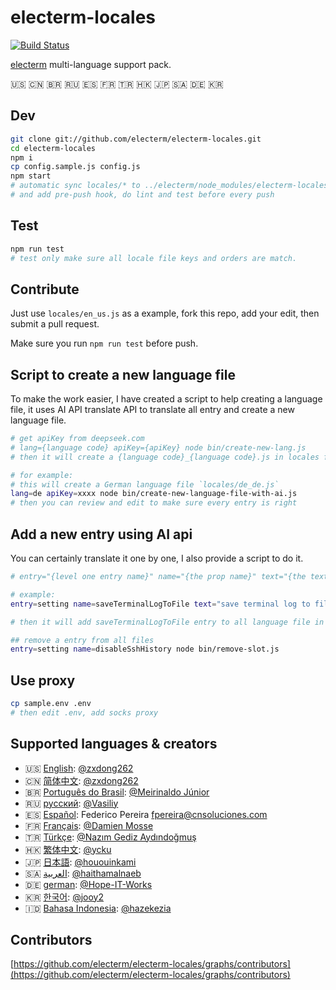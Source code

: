 # electerm-locales

[![Build Status](https://travis-ci.org/electerm/electerm-locales.svg?branch=release)](https://travis-ci.org/electerm/electerm-locales)

[electerm](https://electerm.html5beta.com) multi-language support pack.

🇺🇸 🇨🇳 🇧🇷 🇷🇺 🇪🇸 🇫🇷 🇹🇷 🇭🇰 🇯🇵 🇸🇦 🇩🇪 🇰🇷

## Dev

```bash
git clone git://github.com/electerm/electerm-locales.git
cd electerm-locales
npm i
cp config.sample.js config.js
npm start
# automatic sync locales/* to ../electerm/node_modules/electerm-locales/locales/ for test
# and add pre-push hook, do lint and test before every push
```

## Test

```bash
npm run test
# test only make sure all locale file keys and orders are match.
```

## Contribute

Just use `locales/en_us.js` as a example, fork this repo, add your edit, then submit a pull request.

Make sure you run `npm run test` before push.

## Script to create a new language file

To make the work easier, I have created a script to help creating a language file, it uses AI API translate API to translate all entry and create a new language file.

```bash
# get apiKey from deepseek.com
# lang={language code} apiKey={apiKey} node bin/create-new-lang.js
# then it will create a {language code}_{language code}.js in locales folder

# for example:
# this will create a German language file `locales/de_de.js`
lang=de apiKey=xxxx node bin/create-new-language-file-with-ai.js
# then you can review and edit to make sure every entry is right
```

## Add a new entry using AI api

You can certainly translate it one by one, I also provide a script to do it.

```bash
# entry="{level one entry name}" name="{the prop name}" text="{the text in original language}" apiKey={apiKey} node bin/translate-with-ai.js

# example:
entry=setting name=saveTerminalLogToFile text="save terminal log to file" node bin/translate-with-ai.js

# then it will add saveTerminalLogToFile entry to all language file in setting namespace with google translate

## remove a entry from all files
entry=setting name=disableSshHistory node bin/remove-slot.js

```

## Use proxy

```bash
cp sample.env .env
# then edit .env, add socks proxy
```

## Supported languages & creators

- 🇺🇸 [English](locales/en_us.js): [@zxdong262](https://github.com/zxdong262)
- 🇨🇳 [简体中文](locales/zh_cn.js): [@zxdong262](https://github.com/zxdong262)
- 🇧🇷 [Português do Brasil](locales/pt_br.js): [@Meirinaldo Júnior](https://github.com/meirinaldojunior)
- 🇷🇺 [русский](locales/ru_ru.js): [@Vasiliy](https://github.com/TheLetslook)
- 🇪🇸 [Español](locales/es_es.js): Federico Pereira <fpereira@cnsoluciones.com>
- 🇫🇷 [Français](locales/fr_fr.js): [@Damien Mosse](https://github.com/damosse31)
- 🇹🇷 [Türkçe](locales/tr_tr.js): [@Nazım Gediz Aydındoğmuş](https://github.com/gediz)
- 🇭🇰 [繁体中文](locales/zh_tw.js): [@ycku](https://github.com/ycku)
- 🇯🇵 [日本語](locales/ja_jp.js): [@hououinkami](https://github.com/hououinkami)
- 🇸🇦 [العربية](locales/ar_ar.js): [@haithamalnaeb](https://github.com/haithamalnaeb)
- 🇩🇪 [german](locales/de_de.js): [@Hope-IT-Works](https://github.com/Hope-IT-Works)
- 🇰🇷 [한국어](locales/ko_kr.js): [@jooy2](https://github.com/jooy2)
- 🇮🇩 [Bahasa Indonesia](locales/id_id.js): [@hazekezia](https://github.com/hazekezia)

## Contributors

[https://github.com/electerm/electerm-locales/graphs/contributors](https://github.com/electerm/electerm-locales/graphs/contributors)
